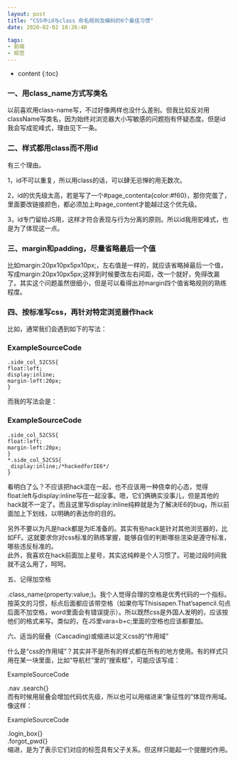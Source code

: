 ```yaml
---
layout: post
title: "CSS中id与class 命名规则及编码的6个最佳习惯"
date: 2020-02-02 18:26:40

tags:
- 前端
- 规范
---
```

* content
{:toc}









  
### 一、用class_name方式写类名  
  
以前喜欢用class-name写，不过好像两样也没什么差别。但我比较反对用className写类名，因为始终对浏览器大小写敏感的问题抱有怀疑态度。但是id我会写成驼峰式，理由见下一条。  
  
### 二、样式都用class而不用id  
  
有三个理由。  
  
1，id不可以重复，所以用class的话，可以肆无忌惮的用无数次。  
  
2，id的优先级太高，若是写了一个#page_contenta{color:#f60}，那你完蛋了，里面要改链接颜色，都必须加上#page_content才能越过这个优先级。  
  
3，id专门留给JS用，这样才符合表现与行为分离的原则。所以id我用驼峰式，也是为了体现这一点。  
  
### 三、margin和padding，尽量省略最后一个值  
  
比如margin:20px10px5px10px;，左右值是一样的，就应该省略掉最后一个值，写成margin:20px10px5px;这样到时候要改左右间距，改一个就好，免得改漏了。其实这个问题虽然很细小，但是可以看得出对margin四个值省略规则的熟练程度。  
  
### 四、按标准写css，再针对特定浏览器作hack  
  
比如，通常我们会遇到如下的写法：  
  
### ExampleSourceCode  
```  
.side_col_52CSS{    
float:left;    
display:inline;    
margin-left:20px;    
}  
```  
而我的写法会是：  
  
### ExampleSourceCode  
```  
.side_col_52CSS{    
float:left;    
margin-left:20px;    
}    
*.side_col_52CSS{    
_display:inline;/*hackedforIE6*/    
}  
```  
看明白了么？不应该把hack混在一起，也不应该用一种侥幸的心态，觉得float:left与display:inline写在一起没事。嗯，它们俩确实没事儿，但是其他的hack就不一定了。而且这里写display:inline纯粹就是为了解决IE6的bug，所以前面加上下划线，以明确的表达你的目的。  
  
另外不要以为凡是hack都是为IE准备的。其实有些hack是针对其他浏览器的，比如FF。这就要求你对css标准的熟练掌握，能够自信的判断哪些渲染是遵守标准，哪些违反标准的。  
此外，我喜欢在hack前面加上星号，其实这纯粹是个人习惯了。可能过段时间我就不这么用了，呵呵。  
  
五、记得加空格  
  
.class_name{property:value;}。我个人觉得合理的空格是优秀代码的一个指标。按英文的习惯，标点后面都应该带空格（如果你写Thisisapen.That’sapencil.句点后面不加空格，word里面会有错误提示）。所以既然css是外国人发明的，应该按他们的格式来写。类似的，在JS里vara=b+c;里面的空格也应该都要加。  
  
六、适当的层叠（Cascading)或缩进以定义css的“作用域”  
  
什么是“css的作用域”？其实并不是所有的样式都在所有的地方使用。有的样式只用在某一块里面，比如“导航栏”里的“搜索框”，可能应该写成：  
  
ExampleSourceCode  
  
.nav .search{}  
而有时候用层叠会增加代码优先级，所以也可以用缩进来“象征性的”体现作用域。像这样：  
  
ExampleSourceCode  
  
.login_box{}    
.forgot_pwd{}  
缩进，是为了表示它们对应的标签具有父子关系。但这样只能起一个提醒的作用。